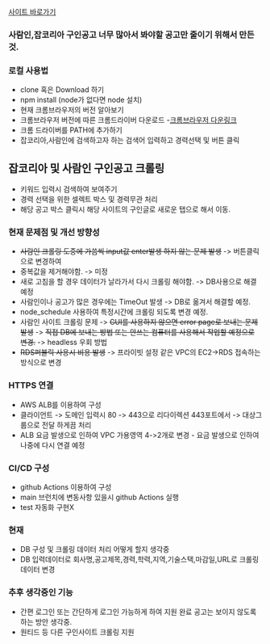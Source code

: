 
[사이트 바로가기](https://lsapee.com)

### 사람인,잡코리아 구인공고 너무 많아서 봐야할 공고만 줄이기 위해서 만든 것.

### 로컬 사용법
 - clone 혹은 Download 하기
 - npm install (node가 없다면 node 설치)
 - 현재 크롬브라우저의 버전 알아보기
 - 크롬브라우저 버전에 따른 크롬드라이버 다운로드 -[크롬브라우저 다운링크](https://chromedriver.chromium.org/downloads/version-selection)
 - 크롬 드라이버를 PATH에 추가하기
 - 잡코리아,사람인에 검색하고자 하는 검색어 입력하고 경력선택 및 버튼 클릭

## 잡코리아 및 사람인 구인공고 크롤링

 - 키워드 입력시 검색하여 보여주기
 - 경력 선택을 위한 셀렉트 박스 및 경력무관 처리 
 - 해당 공고 박스 클릭시 해당 사이트의 구인글로 새로운 탭으로 해서 이동.

### 현재 문제점 및 개선 방향성
 
 - ~~사람인 크롤링 도중에 가씀씩 input값 enter발생 하지 않는 문제 발생~~ -> 버튼클릭으로 변경하여
 - 중복값을 제거해야함. -> 미정
 - 새로 고침을 할 경우 데이터가 날라가서 다시 크롤링 해야함. -> DB사용으로 해결 예정
 - 사람인이나 공고가 많은 경우에는 TimeOut 발생 -> DB로 옮겨서 해결할 예정.
 - node_schedule 사용하여 특정시간에 크롤링 되도록 변경 예정.
 - 사람인 사이트 크롤링 문제 -> ~~GUI를 사용하지 않으면 error page로 보내는 문제 발생~~ -> ~~직접 DB에 보내는 방법 또는 안쓰는 컴퓨터를 사용해서 작업할 예정으로 변경.~~ -> headless 우회 방법
 - ~~RDS퍼블릭 사용시 비용 발생~~ -> 프라이빗 설정 같은 VPC의 EC2->RDS 접속하는 방식으로 변경
### HTTPS 연결

 - AWS ALB를 이용하여 구성
 - 클라이언트 -> 도메인 입력시 80 -> 443으로 리다이렉션 443포트에서 -> 대상그룹으로 전달 하게끔 처리
 - ALB 요금 발생으로 인하여 VPC 가용영역 4->2개로 변경 - 요금 발생으로 인하여 나중에 다시 연결 예정

### CI/CD 구성

 -  github Actions 이용하여 구성
 -  main 브런치에 변동사항 있을시 github Actions 실행
 -  test 자동화 구현X

### 현재

- DB 구성 및 크롤링 데이터 처리 어떻게 할지 생각중
- DB 입력데이터로 회사명,공고제목,경력,학력,지역,기술스택,마감일,URL로 크롤링 데이터 변경

### 추후 생각중인 기능

- 간편 로그인 또는 간단하게 로그인 가능하게 하여 지원 완료 공고는 보이지 않도록 하는 방안 생각중.
- 원티드 등 다른 구인사이트 크롤링 지원


